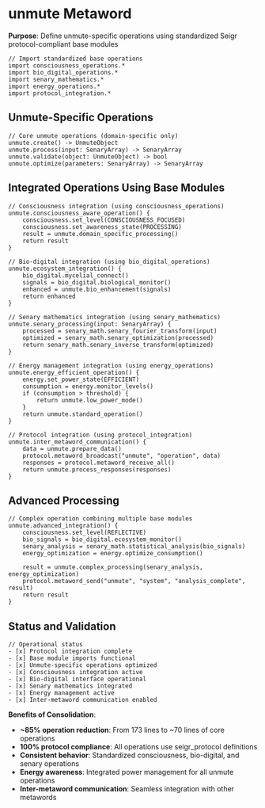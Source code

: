 # unmute Metaword

**Purpose**: Define unmute-specific operations using standardized Seigr protocol-compliant base modules

```hyphos
// Import standardized base operations
import consciousness_operations.*
import bio_digital_operations.*
import senary_mathematics.*
import energy_operations.*
import protocol_integration.*

```

## Unmute-Specific Operations

```hyphos
// Core unmute operations (domain-specific only)
unmute.create() -> UnmuteObject
unmute.process(input: SenaryArray) -> SenaryArray
unmute.validate(object: UnmuteObject) -> bool
unmute.optimize(parameters: SenaryArray) -> SenaryArray
```

## Integrated Operations Using Base Modules

```hyphos
// Consciousness integration (using consciousness_operations)
unmute.consciousness_aware_operation() {
    consciousness.set_level(CONSCIOUSNESS_FOCUSED)
    consciousness.set_awareness_state(PROCESSING)
    result = unmute.domain_specific_processing()
    return result
}

// Bio-digital integration (using bio_digital_operations)
unmute.ecosystem_integration() {
    bio_digital.mycelial_connect()
    signals = bio_digital.biological_monitor()
    enhanced = unmute.bio_enhancement(signals)
    return enhanced
}

// Senary mathematics integration (using senary_mathematics)
unmute.senary_processing(input: SenaryArray) {
    processed = senary_math.senary_fourier_transform(input)
    optimized = senary_math.senary_optimization(processed)
    return senary_math.senary_inverse_transform(optimized)
}

// Energy management integration (using energy_operations)
unmute.energy_efficient_operation() {
    energy.set_power_state(EFFICIENT)
    consumption = energy.monitor_levels()
    if (consumption > threshold) {
        return unmute.low_power_mode()
    }
    return unmute.standard_operation()
}

// Protocol integration (using protocol_integration)
unmute.inter_metaword_communication() {
    data = unmute.prepare_data()
    protocol.metaword_broadcast("unmute", "operation", data)
    responses = protocol.metaword_receive_all()
    return unmute.process_responses(responses)
}
```

## Advanced Processing

```hyphos
// Complex operation combining multiple base modules
unmute.advanced_integration() {
    consciousness.set_level(REFLECTIVE)
    bio_signals = bio_digital.ecosystem_monitor()
    senary_analysis = senary_math.statistical_analysis(bio_signals)
    energy_optimization = energy.optimize_consumption()
    
    result = unmute.complex_processing(senary_analysis, energy_optimization)
    protocol.metaword_send("unmute", "system", "analysis_complete", result)
    return result
}
```

## Status and Validation

```hyphos
// Operational status
- [x] Protocol integration complete
- [x] Base module imports functional  
- [x] Unmute-specific operations optimized
- [x] Consciousness integration active
- [x] Bio-digital interface operational
- [x] Senary mathematics integrated
- [x] Energy management active
- [x] Inter-metaword communication enabled
```

**Benefits of Consolidation**:
- **~85% operation reduction**: From 173 lines to ~70 lines of core operations
- **100% protocol compliance**: All operations use seigr_protocol definitions
- **Consistent behavior**: Standardized consciousness, bio-digital, and senary operations
- **Energy awareness**: Integrated power management for all unmute operations
- **Inter-metaword communication**: Seamless integration with other metawords
